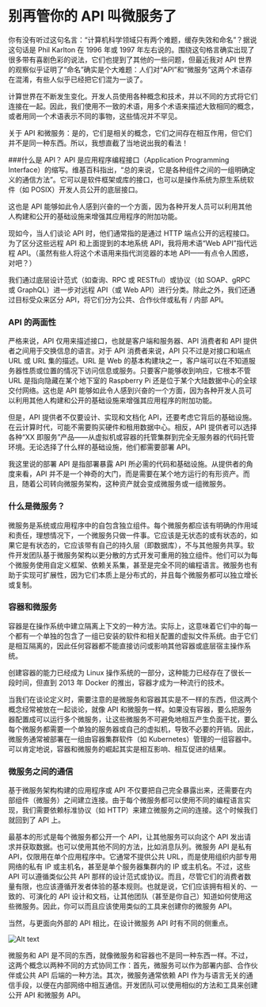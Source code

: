 # 别再管你的 API 叫微服务了
你有没有听过这句名言：“计算机科学领域只有两个难题，缓存失效和命名”？据说这句话是 Phil Karlton 在 1996 年或 1997 年左右说的。围绕这句格言确实出现了很多带有喜剧色彩的说法，它们也提到了其他的一些问题，但最近我对 API 世界的观察似乎证明了“命名”确实是个大难题：人们对“API”和“微服务”这两个术语存在混淆，有些人似乎已经把它们混为一谈了。

计算世界在不断发生变化。开发人员使用各种概念和技术，并以不同的方式将它们连接在一起。因此，我们使用不一致的术语，用多个术语来描述大致相同的概念，或者用同一个术语表示不同的事物，这些情况并不罕见。

关于 API 和微服务：是的，它们是相关的概念，它们之间存在相互作用，但它们并不是同一种东西。所以，我想直截了当地说出我的看法！

###什么是 API？
API 是应用程序编程接口（Application Programming Interface）的缩写。维基百科指出，“总的来说，它是各种组件之间的一组明确定义的通信方法”。它可以是软件框架或库的接口，也可以是操作系统为原生系统软件（如 POSIX）开发人员公开的底层接口。

这也是 API 能够如此令人感到兴奋的一个方面，因为各种开发人员可以利用其他人构建和公开的基础设施来增强其应用程序的附加功能。

现如今，当人们谈论 API 时，他们通常指的是通过 HTTP 端点公开的远程接口。为了区分这些远程 API 和上面提到的本地系统 API，我将用术语“Web API”指代远程 API。（虽然有些人将这个术语用来指代浏览器的本地 API——有点令人困惑，对吧？）

我们通过底层设计范式（如查询、RPC 或 RESTful）或协议（如 SOAP、gRPC 或 GraphQL）进一步对远程 API（或 Web API）进行分类。除此之外，我们还通过目标受众来区分 API，将它们分为公共、合作伙伴或私有 / 内部 API。

### API 的两面性
严格来说，API 仅用来描述接口，也就是客户端和服务器、API 消费者和 API 提供者之间用于交换信息的语言。对于 API 消费者来说，API 只不过是对接口和端点 URL 或 URL 集的描述。URL 是 Web 的基本构建块之一，客户端可以在不知道服务器性质或位置的情况下访问信息或服务。只要客户能够收到响应，它根本不管 URL 是指向隐藏在某个地下室的 Raspberry Pi 还是位于某个大陆数据中心的全球交付网络。这也是 API 能够如此令人感到兴奋的一个方面，因为各种开发人员可以利用其他人构建和公开的基础设施来增强其应用程序的附加功能。

但是，API 提供者不仅要设计、实现和文档化 API，还要考虑它背后的基础设施。在云计算时代，可能不需要购买硬件和租用数据中心。相反，API 提供者可以选择各种“XX 即服务”产品——从虚拟机或容器的托管集群到完全无服务器的代码托管环境。无论选择了什么样的基础设施，他们都需要部署 API。

我这里说的部署 API 是指部署暴露 API 所必需的代码和基础设施。从提供者的角度来看，API 并不是一个神奇的大门，而是需要在某个地方运行的有形资产。而且，随着公司转向微服务架构，这种资产就会变成微服务或一组微服务。

### 什么是微服务？
微服务是系统或应用程序中的自包含独立组件。每个微服务都应该有明确的作用域和责任，理想情况下，一个微服务只做一件事。它应该是无状态的或有状态的，如果它是有状态的，它应该带有自己的持久层（即数据库），不与其他服务共享。软件开发团队基于微服务架构以更分散的方式开发可重用的独立组件。他们可以为每个微服务使用自定义框架、依赖关系集，甚至是完全不同的编程语言。微服务也有助于实现可扩展性，因为它们本质上是分布式的，并且每个微服务都可以独立增长或复制。

### 容器和微服务
容器是在操作系统中建立隔离上下文的一种方法。实际上，这意味着它们中的每一个都有一个单独的包含了一组已安装的软件和相关配置的虚拟文件系统。由于它们是相互隔离的，因此任何容器都不能直接访问或影响其他容器或底层宿主操作系统。

创建容器的能力已经成为 Linux 操作系统的一部分，这种能力已经存在了很长一段时间，但直到 2013 年 Docker 的推出，容器才成为一种流行的技术。

当我们在谈论定义时，需要注意的是微服务和容器其实是不一样的东西，但这两个概念经常被放在一起谈论，就像 API 和微服务一样。如果没有容器，要么把服务器配置成可以运行多个微服务，让这些微服务不可避免地相互产生负面干扰，要么每个微服务都需要一个单独的服务器或自己的虚拟机，导致不必要的开销。因此，微服务通常被部署在一组由容器集群软件（如 Kubernetes）管理的一组容器中。可以肯定地说，容器和微服务的崛起其实是相互影响、相互促进的结果。

### 微服务之间的通信
基于微服务架构构建的应用程序或 API 不仅要把自己完全暴露出来，还需要在内部组件（微服务）之间建立连接。由于每个微服务都可以使用不同的编程语言实现，我们需要依赖标准协议（如 HTTP）来建立微服务之间的连接。这个时候我们就回到了 API 上。

最基本的形式是每个微服务都公开一个 API，让其他服务可以向这个 API 发出请求并获取数据。也可以使用其他不同的方法，比如消息队列。微服务 API 是私有 API，仅限用在单个应用程序中。它通常不提供公共 URL，而是使用组织内部专用网络的私有 IP 或主机名，甚至是单个服务器集群内的 IP 或主机名。不过，这些 API 可以遵循类似公共 API 那样的设计范式或协议。而且，尽管它们的消费者数量有限，也应该遵循开发者体验的基本规则。也就是说，它们应该拥有相关的、一致的、可演化的 API 设计和文档，让其他团队（甚至是你自己）知道如何使用这些微服务。因此，你可以而且应该使用类似的工具来创建你的微服务 API。

当然，与更面向外部的 API 相比，在设计微服务 API 时有不同的侧重点。  

![Alt text](https://static001.infoq.cn/resource/image/06/5a/06b4a90e567cc5313cd9ffd4a83f0e5a.png)


微服务和 API 是不同的东西，就像微服务和容器也不是同一种东西一样。不过，这两个概念以两种不同的方式协同工作：首先，微服务可以作为部署内部、合作伙伴或公共 API 后端的一种方法。其次，微服务通常依赖 API 作为与语言无关的通信手段，以便在内部网络中相互通信。开发团队可以使用相似的方法和工具来创建公开 API 和微服务 API。